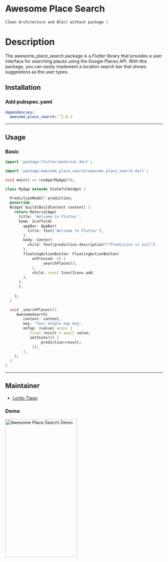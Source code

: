 # Awesome Place Search

```
Clean Architecture and Bloc( without package )
```

# Description

The awesome_place_search package is a Flutter library that provides a user interface for searching places using the Google Places API. With this package, you can easily implement a location search bar that shows suggestions as the user types.



## Installation

### Add pubspec.yaml
``` yaml
dependencies:
  awesome_place_search: ^1.0.2
```
---
## Usage

### Basic
``` dart
import 'package:flutter/material.dart';

import 'package:awesome_place_search/awesome_place_search.dart';

void main() => runApp(MyApp());

class MyApp extends StatefulWidget {

  PredictionModel? prediction;
  @override
  Widget build(BuildContext context) {
    return MaterialApp(
      title: 'Welcome to Flutter',
      home: Scaffold(
        appBar: AppBar(
          title: Text('Welcome to Flutter'),
        ),
        body: Center(
          child: Text(prediction.description??"Prediction is null")
        ),
        floatingActionButton: FloatingActionButton(
            onPressed: () {
                _searchPlaces();
            },
            child: const Icon(Icons.add,
        ),
      ),
      ),
     
    );
  }

  void _searchPlaces(){
     AwesomeSearch(
        context: context,
        key: "Your Google map key",
        onTap: (value) async {
           final result = await value;
           setState(() {
                prediction=result;
            });
        },
    );
  }
}
```

---
## Maintainer

- [Lorito Tiago](https://github.com/LoritoTiago)

### Demo
<img src="https://user-images.githubusercontent.com/58330997/231830074-d9c9c65a-cc42-4bcf-80b6-3828b0374fc5.gif" width="230" height="440" alt="Awesome Place Search Demo" />


